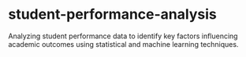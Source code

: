 # student-performance-analysis
Analyzing student performance data to identify key factors influencing academic outcomes using statistical and machine learning techniques.
